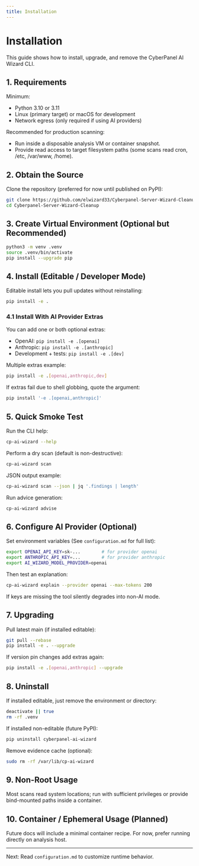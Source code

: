 ```yaml
---
title: Installation
---
```

# Installation

This guide shows how to install, upgrade, and remove the CyberPanel AI Wizard CLI.

## 1. Requirements

Minimum:

- Python 3.10 or 3.11
- Linux (primary target) or macOS for development
- Network egress (only required if using AI providers)

Recommended for production scanning:

- Run inside a disposable analysis VM or container snapshot.
- Provide read access to target filesystem paths (some scans read cron, /etc, /var/www, /home).

## 2. Obtain the Source

Clone the repository (preferred for now until published on PyPI):

```bash
git clone https://github.com/elwizard33/Cyberpanel-Server-Wizard-Cleanup.git
cd Cyberpanel-Server-Wizard-Cleanup
```

## 3. Create Virtual Environment (Optional but Recommended)

```bash
python3 -m venv .venv
source .venv/bin/activate
pip install --upgrade pip
```

## 4. Install (Editable / Developer Mode)

Editable install lets you pull updates without reinstalling:

```bash
pip install -e .
```

### 4.1 Install With AI Provider Extras

You can add one or both optional extras:

- OpenAI: `pip install -e .[openai]`
- Anthropic: `pip install -e .[anthropic]`
- Development + tests: `pip install -e .[dev]`

Multiple extras example:

```bash
pip install -e .[openai,anthropic,dev]
```

If extras fail due to shell globbing, quote the argument:

```bash
pip install '-e .[openai,anthropic]'
```

## 5. Quick Smoke Test

Run the CLI help:

```bash
cp-ai-wizard --help
```

Perform a dry scan (default is non-destructive):

```bash
cp-ai-wizard scan
```

JSON output example:

```bash
cp-ai-wizard scan --json | jq '.findings | length'
```

Run advice generation:

```bash
cp-ai-wizard advise
```

## 6. Configure AI Provider (Optional)

Set environment variables (See `configuration.md` for full list):

```bash
export OPENAI_API_KEY=sk-...        # for provider openai
export ANTHROPIC_API_KEY=...        # for provider anthropic
export AI_WIZARD_MODEL_PROVIDER=openai
```

Then test an explanation:

```bash
cp-ai-wizard explain --provider openai --max-tokens 200
```

If keys are missing the tool silently degrades into non-AI mode.

## 7. Upgrading

Pull latest main (if installed editable):

```bash
git pull --rebase
pip install -e . --upgrade
```

If version pin changes add extras again:

```bash
pip install -e .[openai,anthropic] --upgrade
```

## 8. Uninstall

If installed editable, just remove the environment or directory:

```bash
deactivate || true
rm -rf .venv
```

If installed non-editable (future PyPI):

```bash
pip uninstall cyberpanel-ai-wizard
```

Remove evidence cache (optional):

```bash
sudo rm -rf /var/lib/cp-ai-wizard
```

## 9. Non-Root Usage

Most scans read system locations; run with sufficient privileges or provide bind-mounted paths inside a container.

## 10. Container / Ephemeral Usage (Planned)

Future docs will include a minimal container recipe. For now, prefer running directly on analysis host.

---

Next: Read `configuration.md` to customize runtime behavior.
